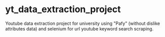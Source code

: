 # yt_data_extraction_project
Youtube data extraction project for university using "Pafy" (without dislike attributes data) and selenium for url youtube keyword search scraping. 
